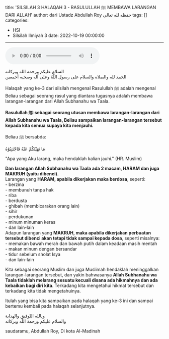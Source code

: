 title: 'SILSILAH 3 HALAQAH 3 - RASULULLAH ﷺ MEMBAWA LARANGAN DARI ALLAH'
author: dari Ustadz Abdullah Roy حفظه لله تعالى
tags: []
categories:
  - HSI
  - Silsilah Ilmiyah 3
date: 2022-10-19 00:00:00
---
<audio controls="" src="https://docs.google.com/uc?export=open&id=1-P0nrojOi8lkWfQABiB4v-KQYKemyo2q"></audio>

<div class="dalil">
  السلام عليكم ورحمة الله وبركاته
  <br>
  الحمد لله والصلاة والسلام على رسول اللَّهُ وعلى آله وصحبه أجمعين
</div>

Halaqah yang ke-3 dari silsilah mengenal Rasulullah ﷺ adalah mengenal Beliau sebagai seorang rasul yang diantara tugasnya adalah membawa larangan-larangan dari Allah Subhanahu wa Taala.

<b>Rasulullah ﷺ sebagai seorang utusan membawa larangan-larangan dari Allah Subhanahu wa Taala, Beliau sampaikan larangan-larangan tersebut kepada kita semua supaya kita menjauhi.</b> 

Beliau ﷺ bersabda:
<div class="dalil">
  مَا نَهَيْتُكُمْ عَنْهُ فَاجْتَنِبُوْهُ
  <p>
  "Apa yang Aku larang, maka hendaklah kalian jauhi." (HR. Muslim)
  </p>
</div>

<p>
  <b>Dan larangan Allah Subhanahu wa Taala ada 2 macam, HARAM dan juga MAKRUH (yaitu dibenci).</b>
  <br>Larangan yang <b>HARAM, apabila dikerjakan maka berdosa</b>, seperti:
  <br>- berzina
  <br>- membunuh tanpa hak
  <br>- riba
  <br>- berdusta
  <br>- ghibah (membicarakan orang lain)
  <br>- sihir
  <br>- perdukunan
  <br>- minum minuman keras
  <br>- dan lain-lain
  <br>Adapun larangan yang <b>MAKRUH, maka apabila dikerjakan perbuatan tersebut dibenci akan tetapi tidak sampai kepada dosa</b>, seperti misalnya:
  <br>- memakan bawah merah dan bawah putih dalam keadaan masih mentah
  <br>- makan minum dengan bersandar
  <br>- tidur sebelum sholat Isya
  <br>- dan lain-lain
</p>

Kita sebagai seorang Muslim dan juga Muslimah hendaklah meninggalkan larangan-larangan tersebut, dan yakin bahwasanya <b>Allah Subhanahu wa Taala tidaklah melarang sesuatu kecuali disana ada hikmahnya dan ada kebaikan bagi diri kita</b>. Terkadang kita mengetahui hikmat tersebut dan terkadang kita tidak mengetahuinya.

Itulah yang bisa kita sampaikan pada halaqah yang ke-3 ini dan sampai bertemu kembali pada halaqah selanjutnya.

<div class="dalil">
  وبالله التّوفيق والهداية
  <br>
  والسلام عليكم ورحمة اللّه وبركاته
</div>

<p class="signature">
  saudaramu, Abdullah Roy, 
  Di kota Al-Madinah
</p>
